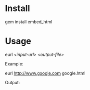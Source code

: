 Install
=======

  gem install embed_html

Usage
=======

  eurl _&lt;input-url&gt;_ _&lt;output-file&gt;_

Example:

  eurl http://www.google.com google.html

Output:

  